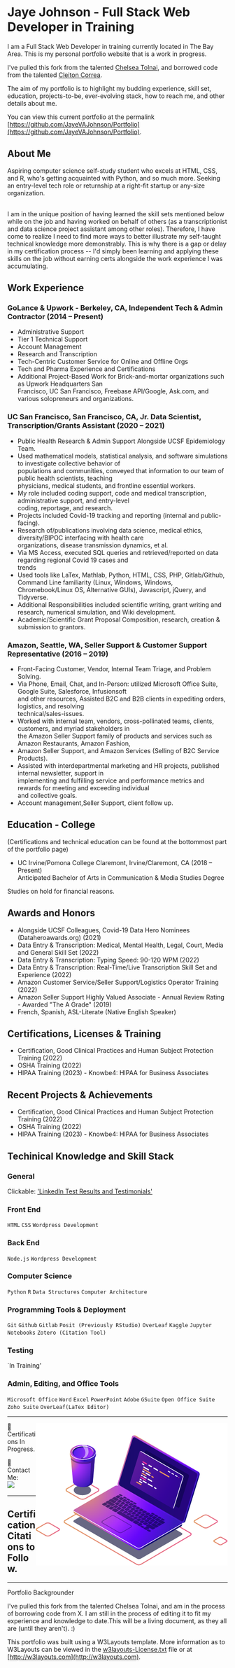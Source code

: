 # Jaye Johnson - Full Stack Web Developer in Training

I am a Full Stack Web Developer in training currently located in The Bay Area. This is my personal portfolio website that is a work in progress.

I've pulled this fork from the talented [Chelsea Tolnai](https://github.com/ChelseaTolnai/Portfolio), and borrowed code from the talented [Cleiton Correa](https://github.com/CleitonCorrea/my-certifications).

The aim of my portfolio is to highlight my budding experience, skill set, education, projects-to-be, ever-evolving stack, how to reach me, and other details about me.

You can view this current portfolio at the permalink [https://github.com/JayeVAJohnson/Portfolio](https://github.com/JayeVAJohnson/Portfolio).

## About Me

Aspiring computer science self-study student who excels at HTML, CSS, and R, who's getting acquainted with Python, and so much more. Seeking an entry-level tech role or returnship at a right-fit startup or any-size organization.<br>

<br>I am in the unique position of having learned the skill sets mentioned below while on the job and having worked on behalf of others (as a transcriptionist and data science project assistant among other roles). Therefore, I have come to realize I need to find more ways to better illustrate my self-taught technical knowledge more demonstrably. This is why there is a gap or delay in my certification process -- I'd simply been learning and applying these skills on the job without earning certs alongside the work experience I was accumulating. 

</p>

## Work Experience

### GoLance & Upwork - Berkeley, CA, Independent Tech & Admin Contractor (2014 – Present)

- Administrative Support</br>
- Tier 1 Technical Support</br>
- Account Management</br>
- Research and Transcription</br>
- Tech-Centric Customer Service for Online and Offline Orgs</br>
- Tech and Pharma Experience and Certifications</br>
- Additional Project-Based Work for Brick-and-mortar organizations such as Upwork Headquarters San</br>
  Francisco, UC San Francisco, Freebase API/Google, Ask.com, and various solopreneurs and organizations.</br>

### UC San Francisco, San Francisco, CA, Jr. Data Scientist, Transcription/Grants Assistant (2020 – 2021)

- Public Health Research & Admin Support Alongside UCSF Epidemiology Team.</br>
- Used mathematical models, statistical analysis, and software simulations to investigate collective behavior of</br>
  populations and communities, conveyed that information to our team of public health scientists, teaching</br>
  physicians, medical students, and frontline essential workers.</br>
- My role included coding support, code and medical transcription, administrative support, and entry-level</br>
  coding, reportage, and research.</br>
- Projects included Covid-19 tracking and reporting (internal and public-facing).</br>
- Research of/publications involving data science, medical ethics, diversity/BIPOC interfacing with health care</br>
  organizations, disease transmission dynamics, et al.</br>
- Via MS Access, executed SQL queries and retrieved/reported on data regarding regional Covid 19 cases and</br>
  trends</br>
- Used tools like LaTex, Mathlab, Python, HTML, CSS, PHP, Gitlab/Github, Command Line familiarity (Linux,
  Windows, Windows, Chromebook/Linux OS, Alternative GUIs), Javascript, jQuery, and Tidyverse.</br>
- Additional Responsibilities included scientific writing, grant writing and research, numerical simulation, and
  Wiki development.</br>
- Academic/Scientific Grant Proposal Composition, research, creation & submission to grantors.</br>


### Amazon, Seattle, WA, Seller Support & Customer Support Representative (2016 – 2019)

- Front-Facing Customer, Vendor, Internal Team Triage, and Problem Solving.</br>
- Via Phone, Email, Chat, and In-Person: utilized Microsoft Office Suite, Google Suite, Salesforce, Infusionsoft</br>
  and other resources, Assisted B2C and B2B clients in expediting orders, logistics, and resolving</br>
  technical/sales-issues.</br>
- Worked with internal team, vendors, cross-pollinated teams, clients, customers, and myriad stakeholders in</br>
  the Amazon Seller Support family of products and services such as Amazon Restaurants, Amazon Fashion,</br>
- Amazon Seller Support, and Amazon Services (Selling of B2C Service Products).</br>
- Assisted with interdepartmental marketing and HR projects, published internal newsletter, support in</br>
  implementing and fulfilling service and performance metrics and rewards for meeting and exceeding individual</br>
  and collective goals.</br>
- Account management,Seller Support, client follow up.</br>


## Education - College
   (Certifications and technical education can be found at the bottommost part of the portfolio page)
   
- UC Irvine/Pomona College Claremont, Irvine/Claremont, CA (2018 – Present)</br>
  Anticipated Bachelor of Arts in Communication & Media Studies Degree </br>

 Studies on hold for financial reasons.</br>

## Awards and Honors

- Alongside UCSF Colleagues, Covid-19 Data Hero Nominees (Dataheroawards.org) (2021)</br>
- Data Entry & Transcription: Medical, Mental Health, Legal, Court, Media and General Skill Set (2022)</br>
- Data Entry & Transcription: Typing Speed: 90-120 WPM (2022)</br>
- Data Entry & Transcription: Real-Time/Live Transcription Skill Set and Experience (2022)</br>
- Amazon Customer Service/Seller Support/Logistics Operator Training (2022)</br>
- Amazon Seller Support Highly Valued Associate - Annual Review Rating - Awarded "The A Grade" (2019)</br>
- French, Spanish, ASL-Literate (Native English Speaker)</br>

## Certifications, Licenses & Training
- Certification, Good Clinical Practices and Human Subject Protection Training (2022)</br>
- OSHA Training (2022)</br>
- HIPAA Training (2023) - Knowbe4: HIPAA for Business Associates</br>


## Recent Projects & Achievements 
- Certification, Good Clinical Practices and Human Subject Protection Training (2022)</br>
- OSHA Training (2022)</br>
- HIPAA Training (2023) - Knowbe4: HIPAA for Business Associates</br>

 
## Techinical Knowledge and Skill Stack

### General 

Clickable: <a href="https://www.linkedin.com/in/jayevajohnson/details/skills" alt="Linkedin" target="_blank" >'LinkedIn Test Results and Testimonials'</a>

### Front End

`HTML` `CSS` `Wordpress Development`

### Back End

`Node.js` `Wordpress Development`

### Computer Science

`Python` `R` `Data Structures` `Computer Architecture`

### Programming Tools & Deployment

`Git` `Github` `Gitlab` `Posit (Previously RStudio)` `OverLeaf` `Kaggle` `Jupyter Notebooks`  `Zotero (Citation Tool)` 

### Testing

`In Training'

### Admin, Editing, and Office Tools

`Microsoft Office` `Word` `Excel` `PowerPoint` `Adobe` `GSuite` `Open Office Suite` `Zoho Suite` `OverLeaf(LaTex Editor)` 


----------------------

<img src="https://github.com/JayeVAJohnson/Portfolio/blob/master/images/computer-illustration.png" align="right" alt="Computador iuriCode">

<p align="left">
 🦄  Certifications In Progress.
 
</p>
 
 🤝 Contact Me:
 </br>
  <a href="https://www.linkedin.com/in/jayevajohnson" alt="Linkedin" target="_blank" >
  <img src="https://img.shields.io/badge/-Linkedin-0e76a8?style=flat-square&logo=Linkedin&logoColor=white&link=https://www.linkedin.com/in/jayevajohnson/" /></a>
 
</p>  
 
----------------------

## Certification Citations to Follow. 

----------------------
Portfolio Backgrounder

I've pulled this fork from the talented Chelsea Tolnai, and am in the process of borrowing code from X.  I am still in the process of editing it to fit my experience and knowledge to date.This will be a living document, as they all are (until they aren't). :)

This portfolio was built using a W3Layouts template. More information as to W3Layouts can be viewed in the [w3layouts-License.txt](w3layouts-License.txt) file or at [http://w3layouts.com](http://w3layouts.com).
